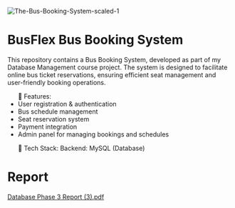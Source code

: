 ![The-Bus-Booking-System-scaled-1](https://github.com/user-attachments/assets/49650756-e15b-4f9d-a4db-7feb35876ebf)

# BusFlex Bus Booking System

This repository contains a Bus Booking System, developed as part of my Database Management course project. The system is designed to facilitate online bus ticket reservations, ensuring efficient seat management and user-friendly booking operations.

<ul>
  🔹 Features:
  <li>User registration & authentication </li>
  <li>Bus schedule management</li>
  <li>Seat reservation system</li>
  <li>Payment integration</li>
  <li>Admin panel for managing bookings and schedules</li>
</ul>


<ul>
  🔹 Tech Stack:
  Backend: MySQL (Database)
</ul>

# Report
[Database Phase 3 Report (3).pdf](https://github.com/user-attachments/files/18879721/Database.Phase.3.Report.3.pdf)

